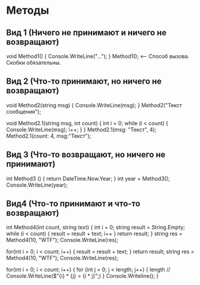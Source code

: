 # Методы
## Вид 1 (Ничего не принимают и ничего не возвращают)

void Method1()
{
    Console.WriteLine("...");
}
Method1(); <-- Способ вызова. Скобки обязательны.

## Вид 2 (Что-то принимают, но ничего не возвращают)
void Method2(string msg)
{
    Console.WriteLine(msg);
}
Method2("Текст сообщения");

void Method2.1(string msg, int count)
{
    int i = 0;
    while (i < count)
    {
        Console.WriteLine(msg);
        i++;
    }
}
Method2.1(msg: "Текст", 4);
Method2.1(count: 4, msg:"Текст");

## Вид 3 (Что-то возвращают, но ничего не принимают)

int Method3 ()
{
    return DateTime.Now.Year;
}
int year = Method3();
Console.WriteLine(year);

## Вид4 (Что-то принимают и что-то возвращают)
int Method4(int count, string text)
{
    int i = 0;
    string result = String.Empty;
    while (i < count)
    {
        result = result + text;
        i++
    }
    return result;
}
string res = Method4(10, "WTF");
Console.WriteLine(res);

for(int i = 0; i < count; i++)
{
    result = result + text;
}
return result;
string res = Method4(10, "WTF");
Console.WriteLine(res);


for(int i = 0; i < count; i++)
{
    for (int j = 0; j < length; j++)
    {
        length // Console.WriteLine($"{i} * {j} = {i * j}";)
    }
    Console.Writeline();
} 
